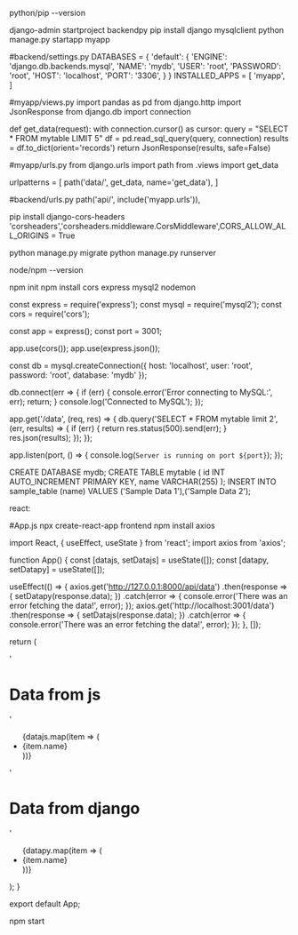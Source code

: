python/pip --version

django-admin startproject backendpy
pip install django mysqlclient
python manage.py startapp myapp

#backend/settings.py
DATABASES = {
    'default': {
        'ENGINE': 'django.db.backends.mysql',
        'NAME': 'mydb',
        'USER': 'root',
        'PASSWORD': 'root',
        'HOST': 'localhost',
        'PORT': '3306',
    }
}
INSTALLED_APPS = [ 'myapp', ]

#myapp/views.py
import pandas as pd
from django.http import JsonResponse
from django.db import connection

def get_data(request):
    with connection.cursor() as cursor:
        query = "SELECT * FROM mytable LIMIT 5"
        df = pd.read_sql_query(query, connection)
        results = df.to_dict(orient='records')
    return JsonResponse(results, safe=False)

#myapp/urls.py
from django.urls import path
from .views import get_data

urlpatterns = [
    path('data/', get_data, name='get_data'),
]

#backend/urls.py
path('api/', include('myapp.urls')),

pip install django-cors-headers
'corsheaders','corsheaders.middleware.CorsMiddleware',CORS_ALLOW_ALL_ORIGINS = True

python manage.py migrate
python manage.py runserver


node/npm --version

npm init
npm install cors express mysql2 nodemon

const express = require('express');
const mysql = require('mysql2');
const cors = require('cors');

const app = express();
const port = 3001;

app.use(cors());
app.use(express.json());

const db = mysql.createConnection({
  host: 'localhost',
  user: 'root',
  password: 'root',
  database: 'mydb'
});

db.connect(err => {
  if (err) {
    console.error('Error connecting to MySQL:', err);
    return;
  }
  console.log('Connected to MySQL');
});

app.get('/data', (req, res) => {
  db.query('SELECT * FROM mytable limit 2', (err, results) => {
    if (err) {
      return res.status(500).send(err);
    }
    res.json(results);
  });
});

app.listen(port, () => {
  console.log(`Server is running on port ${port}`);
});


CREATE DATABASE mydb;
CREATE TABLE mytable (
    id INT AUTO_INCREMENT PRIMARY KEY,
    name VARCHAR(255)
);
INSERT INTO sample_table (name) VALUES ('Sample Data 1'),('Sample Data 2');

react:

#App.js
npx create-react-app frontend
npm install axios

import React, { useEffect, useState } from 'react';
import axios from 'axios';

function App() {
  const [datajs, setDatajs] = useState([]);
  const [datapy, setDatapy] = useState([]);

  useEffect(() => {
    axios.get('http://127.0.0.1:8000/api/data')
      .then(response => {
        setDatapy(response.data);
      })
      .catch(error => {
        console.error('There was an error fetching the data!', error);
      });
    axios.get('http://localhost:3001/data')
      .then(response => {
        setDatajs(response.data);
      })
      .catch(error => {
        console.error('There was an error fetching the data!', error);
      });
  }, []);

  return (
    <div className="App">
      '<h1>Data from js</h1>'
      <ul>
        {datajs.map(item => ( <li key={item.id}>{item.name}</li> ))}
      </ul>
      '<h1>Data from django</h1>'
      <ul>
        {datapy.map(item => ( <li key={item.id}>{item.name}</li> ))}
      </ul>
    </div>
  );
}

export default App;

npm start
